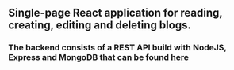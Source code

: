 ## Single-page React application for reading, creating, editing and deleting blogs.
### The backend consists of a REST API build with NodeJS, Express and MongoDB that can be found [here](https://github.com/Dragomir98/blogs-rest-api)
